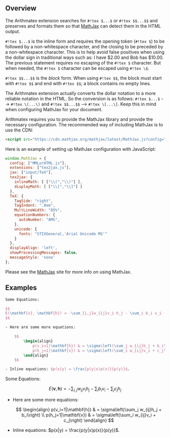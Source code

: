 ## Overview
The Arithmatex extension searches for `#!tex $...$` or `#!tex $$...$$` and preserves and formats them so that [MathJax](http://www.mathjax.org/) can detect them in the HTML output.

`#!tex $...$` is the inline form and requires the opening token (`#!tex $`) to be followed by a non-whitespace character, and the closing to be preceded by a non-whitespace character.  This is to help avoid false positives when using the dollar sign in traditional ways such as: I have $2.00 and Bob has $10.00.  The previous statement requires no escaping of the `#!tex $` character.  But when needed, the `#!tex $` character can be escaped using `#!tex \$`.

`#!tex $$...$$` is the *block* form.  When using `#!tex $$`, the block must start with `#!tex $$` and end with `#!tex $$`; a block contains no empty lines.

The Arithmatex extension actually converts the dollar notation to a more reliable notation in the HTML.  So the conversion is as follows: `#!tex $...$` --> `#!tex \(...\)` and `#!tex $$...$$` --> `#!tex \[...\]`.  Keep this in mind when configuring MathJax for your document.

Arithmatex requires you to provide the MathJax library and provide the necessary configuration.  The recommended way of including MathJax is to use the CDN:

```html
<script src="https://cdn.mathjax.org/mathjax/latest/MathJax.js?config=TeX-AMS-MML_HTMLorMML"></script>
```

Here is an example of setting up MathJax configuration with JavaScript:

```js
window.MathJax = {
  config: ["MMLorHTML.js"],
  extensions: ["tex2jax.js"],
  jax: ["input/TeX"],
  tex2jax: {
    inlineMath: [ ["\\(","\\)"] ],
    displayMath: [ ["\\[","\\]"] ]
  },
  TeX: {
    TagSide: "right",
    TagIndent: ".8em",
    MultLineWidth: "85%",
    equationNumbers: {
      autoNumber: "AMS",
    },
    unicode: {
      fonts: "STIXGeneral,'Arial Unicode MS'"
    }
  },
  displayAlign: 'left',
  showProcessingMessages: false,
  messageStyle: 'none'
};
```

Please see the [MathJax](http://www.mathjax.org/) site for more info on using MathJax.

## Examples

````tex
Some Equations:

$$
E(\mathbf{v}, \mathbf{h}) = -\sum_{i,j}w_{ij}v_i h_j - \sum_i b_i v_i - \sum_j c_j h_j
$$

- Here are some more equations:

    $$
        \begin{align}
            p(v_i=1|\mathbf{h}) & = \sigma\left(\sum_j w_{ij}h_j + b_i\right) \\
            p(h_j=1|\mathbf{v}) & = \sigma\left(\sum_i w_{ij}v_i + c_j\right)
        \end{align}
    $$

- Inline equations: $p(x|y) = \frac{p(y|x)p(x)}{p(y)}$.
````

Some Equations:

$$
E(\mathbf{v}, \mathbf{h}) = -\sum_{i,j}w_{ij}v_i h_j - \sum_i b_i v_i - \sum_j c_j h_j
$$

- Here are some more equations:

    $$
        \begin{align}
            p(v_i=1|\mathbf{h}) & = \sigma\left(\sum_j w_{ij}h_j + b_i\right) \\
            p(h_j=1|\mathbf{v}) & = \sigma\left(\sum_i w_{ij}v_i + c_j\right)
        \end{align}
    $$

- Inline equations: $p(x|y) = \frac{p(y|x)p(x)}{p(y)}$.
